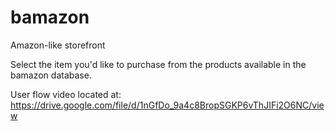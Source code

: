 # bamazon
Amazon-like storefront 

Select the item you'd like to purchase from the products available in the bamazon database.

User flow video located at: 
https://drive.google.com/file/d/1nGfDo_9a4c8BropSGKP6vThJIFi2O6NC/view  